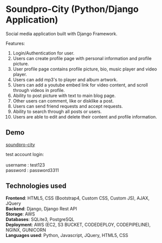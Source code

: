 # Soundpro-City (Python/Django Application)

Social media application built with Django Framework.

Features:

1.  Login/Authentication for user.
2.  Users can create profile page with personal information and profile picture.
3.  User profile page contains profile picture, bio, music player and video player.
4.  Users can add mp3's to player and album artwork.
5.  Users can add a youtube embed link for video content, and scroll through videos in profile.
6.  Ability to post picture with text to main blog page.
7.  Other users can comment, like or disklike a post.
8.  Users can send friend requests and accept requests.
9.  Ability to search through all posts or users.
10. Users are able to edit and delete their content and profile information.


## Demo

<a href='http://18.169.114.2'>soundpro-city</a>

test account login: <br> <br>
username : test123 <br>
password : password3311

  
## Technologies used

<b>Frontend</b>: HTML5, CSS (Bootstrap4, Custom CSS, Custom JS), AJAX, JQuery <br>
<b>Backend</b>: Django, Django Rest API <br>
<b>Storage</b>: AWS <br>
<b>Databases</b>: SQLite3, PostgreSQL <br>
<b>Deployment</b>: AWS (EC2, S3 BUCKET, CODEDEPLOY, CODEPIPELINE), NGINX, GUNICORN <br>
<b>Languages used</b>: Python, Javascript, JQuery, HTML5, CSS <br>

  
